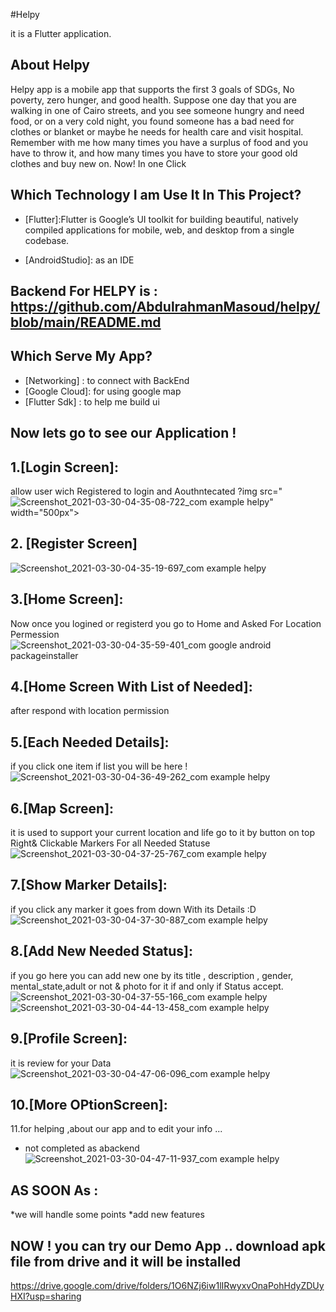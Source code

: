 #Helpy

 it is a Flutter application.

## About Helpy

Helpy app is a mobile app that supports the first 3 goals of SDGs, No poverty, zero hunger, and good health.
Suppose one day that you are walking in one of Cairo streets, and you see someone hungry and need food, or on a very cold night, you found someone has a bad need for clothes or blanket or maybe he needs for health care and visit hospital.
Remember with me how many times you have a surplus of food and you have to throw it, and how many times you have to store your good old clothes and buy new on.
Now! In one Click
## Which Technology I am Use It In This Project?
* [Flutter]:Flutter is Google’s UI toolkit for building beautiful, natively compiled applications for mobile, web, and desktop from a single codebase.

* [AndroidStudio]: as an IDE
## Backend For HELPY is : https://github.com/AbdulrahmanMasoud/helpy/blob/main/README.md

## Which Serve My App?
* [Networking] : to connect with BackEnd 
* [Google Cloud]: for using google map 
* [Flutter Sdk] : to help me build ui 

## Now lets go to see our Application !
## 1.[Login Screen]:
allow user wich Registered to login and Aouthntecated 
?img src="![Screenshot_2021-03-30-04-35-08-722_com example helpy](https://user-images.githubusercontent.com/55314273/112933106-781b4980-911f-11eb-9c3c-9df54628a168.jpg)" width="500px">
## 2. [Register Screen]
 ![Screenshot_2021-03-30-04-35-19-697_com example helpy](https://user-images.githubusercontent.com/55314273/112933198-aac54200-911f-11eb-9ddc-81e198df8a2e.jpg)
## 3.[Home Screen]:
Now once you logined or registerd you go to Home and Asked For Location Permession
![Screenshot_2021-03-30-04-35-59-401_com google android packageinstaller](https://user-images.githubusercontent.com/55314273/112934088-4c995e80-9121-11eb-9369-c908639ca6ab.jpg)
## 4.[Home Screen With List of Needed]: 
after respond with location permission
## 5.[Each Needed Details]:
if you click one item if list you will be here !
![Screenshot_2021-03-30-04-36-49-262_com example helpy](https://user-images.githubusercontent.com/55314273/112934428-0b557e80-9122-11eb-9ee9-148a5bda5846.jpg)
## 6.[Map Screen]:
it is used to support your current location and life go to it by button on top Right& Clickable Markers For all Needed Statuse
![Screenshot_2021-03-30-04-37-25-767_com example helpy](https://user-images.githubusercontent.com/55314273/112934602-72733300-9122-11eb-9ca8-a0b3ec6d3086.jpg)
## 7.[Show Marker Details]:
if you click any marker it goes from down With its Details :D
![Screenshot_2021-03-30-04-37-30-887_com example helpy](https://user-images.githubusercontent.com/55314273/112935001-2f658f80-9123-11eb-90c5-c0e35407b83e.jpg)
## 8.[Add New Needed Status]:
if you go here you can add new one by its title , description , gender, mental_state,adult or not & photo for it if and only if Status accept.
![Screenshot_2021-03-30-04-37-55-166_com example helpy](https://user-images.githubusercontent.com/55314273/112935386-f4179080-9123-11eb-84a0-bab6aa4aca88.jpg)
![Screenshot_2021-03-30-04-44-13-458_com example helpy](https://user-images.githubusercontent.com/55314273/112935426-085b8d80-9124-11eb-9800-a0319b65bbbc.jpg)

## 9.[Profile Screen]:
it is review for your Data 
![Screenshot_2021-03-30-04-47-06-096_com example helpy](https://user-images.githubusercontent.com/55314273/112935450-190c0380-9124-11eb-8b11-f714e88c325e.jpg)

## 10.[More OPtionScreen]:
11.for helping ,about our app and to edit your info ...
 * not completed as abackend
 ![Screenshot_2021-03-30-04-47-11-937_com example helpy](https://user-images.githubusercontent.com/55314273/112935456-1b6e5d80-9124-11eb-8dcf-251f110978c2.jpg)
 
 ## AS SOON As :
 *we will handle some points
 *add new features
 ## NOW ! you can try our Demo App .. download apk file from drive and it  will be installed
 https://drive.google.com/drive/folders/1O6NZj6iw1lIRwyxvOnaPohHdyZDUyHXI?usp=sharing
 
 
 
